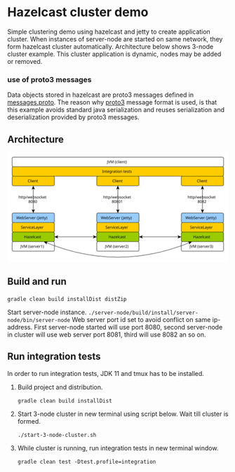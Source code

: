 # Hazelcast cluster demo
Simple clustering demo using hazelcast and jetty to create application cluster.
When instances of server-node are started on same network, they form hazelcast cluster automatically.
Architecture below shows 3-node cluster example. This cluster application is dynamic, nodes may be added or removed.

### use of proto3 messages
Data objects stored in hazelcast are proto3 messages defined in [messages.proto](common/src/main/proto/messages.proto).
The reason why [proto3](https://developers.google.com/protocol-buffers/docs/proto3) message format is used,
is that this example avoids standard java serialization and reuses serialization and deserialization provided by proto3 messages.

## Architecture
![](docs/architecture-01.svg)


## Build and run
```gradle clean build installDist distZip```

Start server-node instance.
```./server-node/build/install/server-node/bin/server-node```
Web server port id set to avoid conflict on same ip-address.
First server-node started will use port 8080, second server-node in cluster will use web server port 8081,
third will use 8082 an so on.

## Run integration tests
In order to run integration tests, JDK 11 and tmux has to be installed.
1. Build project and distribution.
   ```
   gradle clean build installDist
   ```
2. Start 3-node cluster in new terminal using script below.
   Wait till cluster is formed.
   ```
   ./start-3-node-cluster.sh
   ```    
3. While cluster is running, run integration tests in new terminal window.
   ```
   gradle clean test -Dtest.profile=integration
   ```
